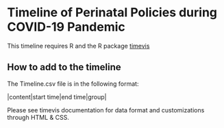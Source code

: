 # Timeline of Perinatal Policies during COVID-19 Pandemic
This timeline requires R and the R package <a href="https://github.com/daattali/timevis/actions">timevis</a> 

## How to add to the timeline
The Timeline.csv file is in the following format:

|content|start time|end time|group|

Please see timevis documentation for data format and customizations through HTML & CSS.
